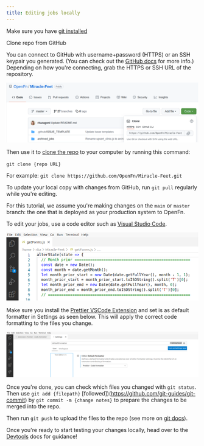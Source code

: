 ```yaml
---
title: Editing jobs locally
---
```


Make sure you have
[git installed](https://git-scm.com/book/en/v2/Getting-Started-Installing-Git)

Clone repo from GitHub

You can connect to GitHub with username+password (HTTPS) or an SSH keypair you
generated. (You can check out the
[GitHub docs](https://docs.github.com/en/get-started/getting-started-with-git/about-remote-repositories)
for more info.) Depending on how you're connecting, grab the HTTPS or SSH URL of
the repository.

![GH Clone URL](/img/git_clone_url.png)

Then use it to
[clone the repo](https://docs.github.com/en/repositories/creating-and-managing-repositories/cloning-a-repository)
to your computer by running this command:

`git clone {repo URL}`

For example: `git clone https://github.com/OpenFn/Miracle-Feet.git`

To update your local copy with changes from GitHub, run `git pull` regularly
while you're editing.

For this tutorial, we assume you're making changes on the `main` or `master`
branch: the one that is deployed as your production system to OpenFn.

To edit your jobs, use a code editor such as
[Visual Studio Code](https://code.visualstudio.com/download).

![VS Code](/img/edit_job_vscode.png)

Make sure you install the
[Prettier VSCode Extension](https://marketplace.visualstudio.com/items?itemName=esbenp.prettier-vscode)
and set is as default formatter in Settings as seen below. This will apply the
correct code formatting to the files you change.

![Prettier](/img/prettier.png)

Once you're done, you can check which files you changed with `git status`. Then
use `git add {filepath}` [followed])(https://github.com/git-guides/git-commit)
by `git commit -m {change notes}` to prepare the changes to be merged into the
repo.

Then run `git push` to upload the files to the repo (see more on
[git docs](https://github.com/git-guides/git-push)).

Once you're ready to start testing your changes locally, head over to the
[Devtools](https://docs.openfn.org/documentation/devtools/home) docs for
guidance!
